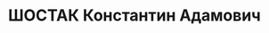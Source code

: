 ---
title: ШОСТАК Константин Адамович
description: "Род. в 1902, г. Пенза, белорус, из служащих., обр.: высшее техническое,\
  \ член ВКП(б), исключен в 1935 за троцкистскую КРД. Проживал: Красноярский кр.,\
  \ Северо-Енисейский р-н, пос. Тея. Технорук электростанции на Совруднике Северо-Енисейских\
  \ приисков треста «Ензолото». \n  Арестован 04.10.1936. Обв. по ст. 58-7, 58-9,\
  \ 58-10, 58-11 УК РСФСР. Приговор: выездная сессия ВК ВС СССР, 18.04.1937 – ВМН.\
  \ Расстрелян 18.04.1937, в г. Красноярске. \n  Реабилитирован ВК ВС СССР 30.07.1957"
---